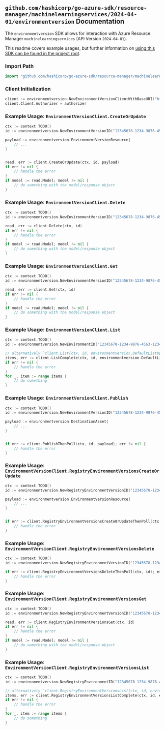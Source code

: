 
## `github.com/hashicorp/go-azure-sdk/resource-manager/machinelearningservices/2024-04-01/environmentversion` Documentation

The `environmentversion` SDK allows for interaction with Azure Resource Manager `machinelearningservices` (API Version `2024-04-01`).

This readme covers example usages, but further information on [using this SDK can be found in the project root](https://github.com/hashicorp/go-azure-sdk/tree/main/docs).

### Import Path

```go
import "github.com/hashicorp/go-azure-sdk/resource-manager/machinelearningservices/2024-04-01/environmentversion"
```


### Client Initialization

```go
client := environmentversion.NewEnvironmentVersionClientWithBaseURI("https://management.azure.com")
client.Client.Authorizer = authorizer
```


### Example Usage: `EnvironmentVersionClient.CreateOrUpdate`

```go
ctx := context.TODO()
id := environmentversion.NewEnvironmentVersionID("12345678-1234-9876-4563-123456789012", "example-resource-group", "workspaceName", "environmentName", "versionName")

payload := environmentversion.EnvironmentVersionResource{
	// ...
}


read, err := client.CreateOrUpdate(ctx, id, payload)
if err != nil {
	// handle the error
}
if model := read.Model; model != nil {
	// do something with the model/response object
}
```


### Example Usage: `EnvironmentVersionClient.Delete`

```go
ctx := context.TODO()
id := environmentversion.NewEnvironmentVersionID("12345678-1234-9876-4563-123456789012", "example-resource-group", "workspaceName", "environmentName", "versionName")

read, err := client.Delete(ctx, id)
if err != nil {
	// handle the error
}
if model := read.Model; model != nil {
	// do something with the model/response object
}
```


### Example Usage: `EnvironmentVersionClient.Get`

```go
ctx := context.TODO()
id := environmentversion.NewEnvironmentVersionID("12345678-1234-9876-4563-123456789012", "example-resource-group", "workspaceName", "environmentName", "versionName")

read, err := client.Get(ctx, id)
if err != nil {
	// handle the error
}
if model := read.Model; model != nil {
	// do something with the model/response object
}
```


### Example Usage: `EnvironmentVersionClient.List`

```go
ctx := context.TODO()
id := environmentversion.NewEnvironmentID("12345678-1234-9876-4563-123456789012", "example-resource-group", "workspaceName", "environmentName")

// alternatively `client.List(ctx, id, environmentversion.DefaultListOperationOptions())` can be used to do batched pagination
items, err := client.ListComplete(ctx, id, environmentversion.DefaultListOperationOptions())
if err != nil {
	// handle the error
}
for _, item := range items {
	// do something
}
```


### Example Usage: `EnvironmentVersionClient.Publish`

```go
ctx := context.TODO()
id := environmentversion.NewEnvironmentVersionID("12345678-1234-9876-4563-123456789012", "example-resource-group", "workspaceName", "environmentName", "versionName")

payload := environmentversion.DestinationAsset{
	// ...
}


if err := client.PublishThenPoll(ctx, id, payload); err != nil {
	// handle the error
}
```


### Example Usage: `EnvironmentVersionClient.RegistryEnvironmentVersionsCreateOrUpdate`

```go
ctx := context.TODO()
id := environmentversion.NewRegistryEnvironmentVersionID("12345678-1234-9876-4563-123456789012", "example-resource-group", "registryName", "environmentName", "versionName")

payload := environmentversion.EnvironmentVersionResource{
	// ...
}


if err := client.RegistryEnvironmentVersionsCreateOrUpdateThenPoll(ctx, id, payload); err != nil {
	// handle the error
}
```


### Example Usage: `EnvironmentVersionClient.RegistryEnvironmentVersionsDelete`

```go
ctx := context.TODO()
id := environmentversion.NewRegistryEnvironmentVersionID("12345678-1234-9876-4563-123456789012", "example-resource-group", "registryName", "environmentName", "versionName")

if err := client.RegistryEnvironmentVersionsDeleteThenPoll(ctx, id); err != nil {
	// handle the error
}
```


### Example Usage: `EnvironmentVersionClient.RegistryEnvironmentVersionsGet`

```go
ctx := context.TODO()
id := environmentversion.NewRegistryEnvironmentVersionID("12345678-1234-9876-4563-123456789012", "example-resource-group", "registryName", "environmentName", "versionName")

read, err := client.RegistryEnvironmentVersionsGet(ctx, id)
if err != nil {
	// handle the error
}
if model := read.Model; model != nil {
	// do something with the model/response object
}
```


### Example Usage: `EnvironmentVersionClient.RegistryEnvironmentVersionsList`

```go
ctx := context.TODO()
id := environmentversion.NewRegistryEnvironmentID("12345678-1234-9876-4563-123456789012", "example-resource-group", "registryName", "environmentName")

// alternatively `client.RegistryEnvironmentVersionsList(ctx, id, environmentversion.DefaultRegistryEnvironmentVersionsListOperationOptions())` can be used to do batched pagination
items, err := client.RegistryEnvironmentVersionsListComplete(ctx, id, environmentversion.DefaultRegistryEnvironmentVersionsListOperationOptions())
if err != nil {
	// handle the error
}
for _, item := range items {
	// do something
}
```
